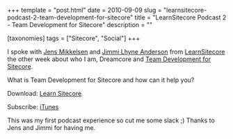 +++
template = "post.html"
date = 2010-09-09
slug = "learnsitecore-podcast-2-team-development-for-sitecore"
title = "LearnSitecore Podcast 2 - Team Development for Sitecore"
description = ""

[taxonomies]
tags = ["Sitecore", "Social"]
+++

I spoke with [Jens Mikkelsen](http://twitter.com/jens_mikkelsen) and [Jimmi Lhyne Anderson](http://twitter.com/JimmiLyhne) from [LearnSitecore](http://learnsitecore.cmsuniverse.net) the other week about who I am, Dreamcore and [Team Development for Sitecore](http://teamdevelopmentforsitecore.com/).

<!-- more -->

What is Team Development for Sitecore and how can it help you?

Download: [Learn Sitecore](http://learnsitecore.cmsuniverse.net/en/Podcasts/Learn-Sitecore-podcast-2-Team-development.aspx)

Subscribe: [iTunes](http://itunes.apple.com/us/podcast/learn-sitecore-podcast/id389539488?ign-mpt=uo%253D4)

This was my first podcast experience so cut me some slack ;) Thanks to Jens and Jimmi for having me.